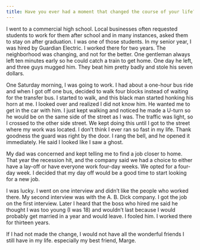 ```yaml
---
title: Have you ever had a moment that changed the course of your life?
---
```


I went to a commercial high school.  Local businesses often requested students to work for them after school and in many instances, asked them to stay on after graduation.  I was one of those students.  In my senior year, I was hired by Guardian Electric.  I worked there for two years.  The neighborhood was changing, and not for the better.  One gentleman always left ten minutes early so he could catch a train to get home.  One day he left, and three guys mugged him.  They beat him pretty badly and stole his seven dollars.

One Saturday morning, I was going to work.  I had about a one-hour bus ride and when I got off one bus, decided to walk four blocks instead of waiting for the transfer bus.  I started to walk, and this black man started honking his horn at me.  I looked over and realized I did not know him.  He wanted me to get in the car with him.  I just kept walking and noticed he made a U-turn so he would be on the same side of the street as I was.  The traffic was light, so I crossed to the other side street.  We kept doing this until I got to the street where my work was located.  I don’t think I ever ran so fast in my life.  Thank goodness the guard was right by the door.  I rang the bell, and he opened it immediately.  He said I looked like I saw a ghost.

My dad was concerned and kept telling me to find a job closer to home.  That year the recession hit, and the company said we had a choice to either have a lay-off or have everyone work four-day weeks.  We opted for a four-day week.  I decided that my day off would be a good time to start looking for a new job.

I was lucky.  I went on one interview and didn’t like the people who worked there.  My second interview was with the A. B. Dick company.  I got the job on the first interview.  Later I heard that the boss who hired me said he thought I was too young (I was 18) and wouldn’t last because I would probably get married in a year and would leave.  I fooled him. I worked there for thirteen years.

If I had not made the change, I would not have all the wonderful friends I still have in my life. especially my best friend, Marge.
